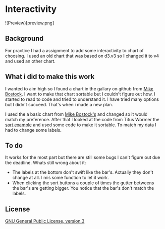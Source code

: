 # Interactivity

!(Preview)[preview.png]

## Background
For practice I had a assignment to add some interactivity to chart of choosing. I used an old chart that was based on d3.v3 so I changed it to v4 and used an other chart. 

## What i did to make this work
I wanted to aim high so I found a chart in the gallary on github from [Mike Bostock](https://bl.ocks.org/mbostock/3887051). I want to make that chart sortable but I couldn't figure out how. I started to read to code and tried to understand it. I have tried many options but I didn't succeed. That's when i made a new plan.  

I used the a basic chart from [Mike Bostock's](https://bl.ocks.org/mbostock/3885304) and changed so it would match my preference. After that I looked at the code from Titus Wormer the [sort example](https://github.com/cmda-tt/course-17-18/tree/master/site/class-4/sort) and used some code to make it sortable. To match my data I had to change some labels.

## To do
It works for the most part but there are still some bugs I can't figure out due the deadline. Whats still wrong about it:

* The labels at the bottom don't swift like the bar's. Actually they don't change at all. I mis some function to let it work.
* When clicking the sort buttons a couple of times the gutter betweens the bar's are getting bigger. You notice that the bar's don't match the labels.  


## License
[GNU General Public License, version 3](https://github.com/cmda-tt/course-17-18/tree/master/site/class-4/sort) 